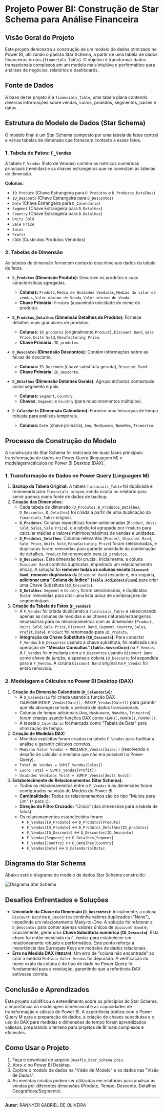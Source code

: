 # Projeto Power BI: Construção de Star Schema para Análise Financeira

## Visão Geral do Projeto

Este projeto demonstra a construção de um modelo de dados otimizado no Power BI, utilizando o padrão Star Schema, a partir de uma tabela de dados financeiros brutos (`financials_Table`). O objetivo é transformar dados transacionais complexos em um modelo mais intuitivo e performático para análises de negócios, relatórios e dashboards.

## Fonte de Dados

A base deste projeto é a `financials_Table`, uma tabela plana contendo diversas informações sobre vendas, lucros, produtos, segmentos, países e datas.

## Estrutura do Modelo de Dados (Star Schema)

O modelo final é um Star Schema composto por uma tabela de fatos central e várias tabelas de dimensão que fornecem contexto à esses fatos.

### 1. Tabela de Fatos: `F_Vendas`

A tabela `F_Vendas` (Fato de Vendas) contém as métricas numéricas principais (medidas) e as chaves estrangeiras que se conectam às tabelas de dimensão.

**Colunas:**
* `ID_Produto` (Chave Estrangeira para `D_Produtos` e `D_Produtos_Detalhes`)
* `ID_Desconto` (Chave Estrangeira para `D_Descontos`)
* `Date` (Chave Estrangeira para `D_Calendario`)
* `Segment` (Chave Estrangeira para `D_Detalhes`)
* `Country` (Chave Estrangeira para `D_Detalhes`)
* `Units Sold`
* `Sale Price`
* `Sales`
* `Profit`
* `COGS` (Custo dos Produtos Vendidos)

### 2. Tabelas de Dimensão

As tabelas de dimensão fornecem contexto descritivo aos dados da tabela de fatos.

* **`D_Produtos` (Dimensão Produto):** Descreve os produtos e suas características agregadas.
    * **Colunas:** `Produto`, `Média de Unidades Vendidas`, `Médias do valor de vendas`, `Valor máximo de Venda`, `Valor mínimo de Venda`.
    * **Chave Primária:** `Produto` (assumindo unicidade do nome do produto).

* **`D_Produtos_Detalhes` (Dimensão Detalhes do Produto):** Fornece detalhes mais granulares de produtos.
    * **Colunas:** `ID_produtos` (originalmente `Product`), `Discount Band`, `Sale Price`, `Units Sold`, `Manufacturing Price`.
    * **Chave Primária:** `ID_produtos`.

* **`D_Descontos` (Dimensão Descontos):** Contém informações sobre as faixas de desconto.
    * **Colunas:** `ID_Desconto` (chave substituta gerada), `Discount Band`.
    * **Chave Primária:** `ID_Desconto`.

* **`D_Detalhes` (Dimensão Detalhes Gerais):** Agrupa atributos contextuais como segmento e país.
    * **Colunas:** `Segment`, `Country`.
    * **Chaves:** `Segment` e `Country` (para relacionamentos múltiplos).

* **`D_Calendario` (Dimensão Calendário):** Fornece uma hierarquia de tempo robusta para análises temporais.
    * **Colunas:** `Date` (chave primária), `Ano`, `MesNumero`, `NomeMes`, `Trimestre`.

## Processo de Construção do Modelo

A construção do Star Schema foi realizada em duas fases principais: transformação de dados no Power Query (linguagem M) e modelagem/cálculos no Power BI Desktop (DAX).

### 1. Transformação de Dados no Power Query (Linguagem M)

1.  **Backup da Tabela Original:** A tabela `financials_Table` foi duplicada e renomeada para `Financials_origem`, sendo oculta no relatório para servir apenas como fonte de dados de backup.
2.  **Criação das Dimensões:**
    * Cada tabela de dimensão (`D_Produtos`, `D_Produtos_Detalhes`, `D_Descontos`, `D_Detalhes`) foi criada a partir de uma duplicação da `financials_Table` original.
    * **`D_Produtos`**: Colunas específicas foram selecionadas (`Product`, `Units Sold`, `Sales`, `Sale Price`), e a tabela foi agrupada por `Produto` para calcular médias e valores mínimos/máximos de vendas e unidades.
    * **`D_Produtos_Detalhes`**: Colunas relevantes (`Product`, `Discount Band`, `Sale Price`, `Units Sold`, `Manufacturing Price`) foram selecionadas, e duplicatas foram removidas para garantir unicidade da combinação de detalhes. `Product` foi renomeado para `ID_produtos`.
    * **`D_Descontos`**: Esta dimensão foi crucial. Inicialmente, a coluna `Discount Band` continha duplicatas, impedindo um relacionamento eficaz. A solução foi **remover todas as colunas exceto `Discount Band`**, **remover duplicatas** da `Discount Band` restante e, em seguida, **adicionar uma "Coluna de Índice" (`Table.AddIndexColumn`)** para criar uma Chave Substituta (`ID_Desconto`).
    * **`D_Detalhes`**: `Segment` e `Country` foram selecionadas, e duplicatas foram removidas para criar uma lista única de combinações de segmento/país.
3.  **Criação da Tabela de Fatos (`F_Vendas`):**
    * A `F_Vendas` foi criada duplicando a `financials_Table` e selecionando apenas as colunas de medidas e as chaves naturais/estrangeiras necessárias para os relacionamentos com as dimensões (`Product`, `Units Sold`, `Sale Price`, `Discount Band`, `Segment`, `Country`, `Sales`, `Profit`, `Date`). `Product` foi renomeado para `ID_Produto`.
    * **Integração da Chave Substituta (`ID_Desconto`):** Para conectar `F_Vendas` à `D_Descontos` usando a chave substituta, foi realizada uma operação de **"Mesclar Consultas" (`Table.NestedJoin`)** na `F_Vendas`. A `F_Vendas` foi mesclada com a `D_Descontos` usando `Discount Band` como chave de junção, e apenas a coluna `ID_Desconto` foi expandida para a `F_Vendas`. A coluna `Discount Band` original na `F_Vendas` foi então removida.

### 2. Modelagem e Cálculos no Power BI Desktop (DAX)

1.  **Criação da Dimensão Calendário (`D_Calendario`):**
    * A `D_Calendario` foi criada usando a função DAX `CALENDAR(MIN(F_Vendas[Date]), MAX(F_Vendas[Date]))` para garantir que ela abrangesse todo o período de dados transacionais.
    * Colunas de tempo adicionais (`Ano`, `MesNumero`, `NomeMes`, `Trimestre`) foram criadas usando funções DAX como `YEAR()`, `MONTH()`, `FORMAT()`.
    * A tabela `D_Calendario` foi marcada como "Tabela de Data" para otimização de tempo.
2.  **Criação de Medidas DAX:**
    * Medidas explícitas foram criadas na tabela `F_Vendas` para facilitar a análise e garantir cálculos corretos.
    * `Mediana Valor Vendas = MEDIAN(F_Vendas[Sales])` (resolvendo o desafio de calcular a mediana que não era possível no Power Query).
    * `Total de Vendas = SUM(F_Vendas[Sales])`
    * `Lucro Total = SUM(F_Vendas[Profit])`
    * `Unidades Vendidas Total = SUM(F_Vendas[Units Sold])`
3.  **Estabelecimento de Relacionamentos (Star Schema):**
    * Todos os relacionamentos entre a `F_Vendas` e as dimensões foram configurados na visão de Modelo do Power BI.
    * **Cardinalidade:** Todos os relacionamentos são do tipo "Muitos para Um" (`*` para `1`).
    * **Direção do Filtro Cruzado:** "Única" (das dimensões para a tabela de fatos).
    * Os relacionamentos estabelecidos foram:
        * `F_Vendas[ID_Produto]` <-> `D_Produtos[Produto]`
        * `F_Vendas[ID_Produto]` <-> `D_Produtos_Detalhes[ID_produtos]`
        * `F_Vendas[ID_Desconto]` <-> `D_Descontos[ID_Desconto]`
        * `F_Vendas[Segment]` <-> `D_Detalhes[Segment]`
        * `F_Vendas[Country]` <-> `D_Detalhes[Country]`
        * `F_Vendas[Date]` <-> `D_Calendario[Date]`

## Diagrama do Star Schema

Abaixo está o diagrama do modelo de dados Star Schema construído:

![Diagrama Star Schema](Modelo_Star_Schema.png)

## Desafios Enfrentados e Soluções

* **Unicidade da Chave da Dimensão (`D_Descontos`):** Inicialmente, a coluna `Discount Band` na `D_Descontos` continha valores duplicados ("None"), impedindo um relacionamento Many-to-One. A solução foi refatorar a `D_Descontos` para conter apenas valores únicos de `Discount Band` e, crucialmente, gerar uma **Chave Substituta numérica (`ID_Desconto`)**. Esta chave foi então mesclada na `F_Vendas` para estabelecer um relacionamento robusto e performático. Este ponto reforça a importância das Surrogate Keys em modelos de dados relacionais.
* **Erro na Medida DAX (`MEDIAN`):** Um erro de "coluna não encontrada" ao criar a medida `Mediana Valor Vendas` foi depurado. A verificação do nome exato da coluna e do tipo de dado no Power Query foi fundamental para a resolução, garantindo que a referência DAX estivesse correta.

## Conclusão e Aprendizados

Este projeto solidificou o entendimento sobre os princípios do Star Schema, a importância da modelagem dimensional e as capacidades de transformação e cálculo do Power BI. A experiência prática com o Power Query M para a preparação de dados, a criação de chaves substitutas e o uso do DAX para medidas e dimensões de tempo foram aprendizados valiosos, preparando o terreno para projetos de BI mais complexos e eficientes.

## Como Usar o Projeto

1.  Faça o download do arquivo `Desafio_Star_Schema.pbix`.
2.  Abra-o no Power BI Desktop.
3.  Explore o modelo de dados na "Visão de Modelo" e os dados nas "Visão de Dados".
4.  As medidas criadas podem ser utilizadas em relatórios para analisar as vendas por diferentes dimensões (Produto, Tempo, Desconto, Detalhes Geográficos/Segmento).

---

**Autor:** RANNYER GABRIEL DE OLIVEIRA
